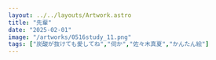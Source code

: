 ```yaml
---
layout: ../../layouts/Artwork.astro
title: "先輩"
date: "2025-02-01"
image: "/artworks/0516study_11.png"
tags: ["炭酸が抜けても愛してね","伺か","佐々木真夏","かんたん絵"]
---
```


